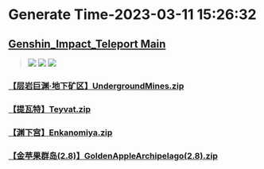 # Generate Time-2023-03-11 15:26:32

## [Genshin_Impact_Teleport Main](https://github.com/Sam5440/Genshin_Impact_Teleport)

>![](https://komarev.com/ghpvc/?username=done439)
>![](https://komarev.com/ghpvc/?username=done438)
>![](https://komarev.com/ghpvc/?username=done437)

### [【层岩巨渊·地下矿区】UndergroundMines.zip](https://raw.githubusercontent.com/Sam5440/Genshin_Impact_Teleport/download/AutoGeneratePoint/Points%28SortByItemKind%29%5Bver3.4%5D%5Bcn-en%5D%5B2023-01-18%5D/Teleport%20ALL%5Bv3.4%5D%5BAL-20M%5D%5B2023-01-18%5D/%E3%80%90%E6%80%AA%E7%89%A9%E3%80%91Monster/%E3%80%90%E5%A4%A7%E9%BE%99%E8%9C%A5%E3%80%91BigGeovishap/%E3%80%90%E5%B1%82%E5%B2%A9%E5%B7%A8%E6%B8%8A%C2%B7%E5%9C%B0%E4%B8%8B%E7%9F%BF%E5%8C%BA%E3%80%91UndergroundMines.zip)

### [【提瓦特】Teyvat.zip](https://raw.githubusercontent.com/Sam5440/Genshin_Impact_Teleport/download/AutoGeneratePoint/Points%28SortByItemKind%29%5Bver3.4%5D%5Bcn-en%5D%5B2023-01-18%5D/Teleport%20ALL%5Bv3.4%5D%5BAL-20M%5D%5B2023-01-18%5D/%E3%80%90%E6%80%AA%E7%89%A9%E3%80%91Monster/%E3%80%90%E5%A4%A7%E9%BE%99%E8%9C%A5%E3%80%91BigGeovishap/%E3%80%90%E6%8F%90%E7%93%A6%E7%89%B9%E3%80%91Teyvat.zip)

### [【渊下宫】Enkanomiya.zip](https://raw.githubusercontent.com/Sam5440/Genshin_Impact_Teleport/download/AutoGeneratePoint/Points%28SortByItemKind%29%5Bver3.4%5D%5Bcn-en%5D%5B2023-01-18%5D/Teleport%20ALL%5Bv3.4%5D%5BAL-20M%5D%5B2023-01-18%5D/%E3%80%90%E6%80%AA%E7%89%A9%E3%80%91Monster/%E3%80%90%E5%A4%A7%E9%BE%99%E8%9C%A5%E3%80%91BigGeovishap/%E3%80%90%E6%B8%8A%E4%B8%8B%E5%AE%AB%E3%80%91Enkanomiya.zip)

### [【金苹果群岛(2.8)】GoldenAppleArchipelago(2.8).zip](https://raw.githubusercontent.com/Sam5440/Genshin_Impact_Teleport/download/AutoGeneratePoint/Points%28SortByItemKind%29%5Bver3.4%5D%5Bcn-en%5D%5B2023-01-18%5D/Teleport%20ALL%5Bv3.4%5D%5BAL-20M%5D%5B2023-01-18%5D/%E3%80%90%E6%80%AA%E7%89%A9%E3%80%91Monster/%E3%80%90%E5%A4%A7%E9%BE%99%E8%9C%A5%E3%80%91BigGeovishap/%E3%80%90%E9%87%91%E8%8B%B9%E6%9E%9C%E7%BE%A4%E5%B2%9B%282.8%29%E3%80%91GoldenAppleArchipelago%282.8%29.zip)

